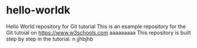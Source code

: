# hello-worldk
Hello World repository for Git tutorial
This is an example repository for the Git tutoial on https://www.w3schools.com
aaaaaaaaa
This repository is built step by step in the tutorial.
n jjhbjhb
